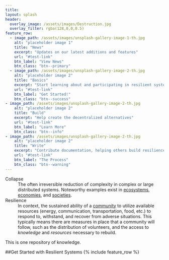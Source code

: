 ```yaml
---
title:
layout: splash
header:
  overlay_image: /assets/images/Destruction.jpg
  overlay_filter: rgba(128,0,0,0.5)
feature_row:
  - image_path: /assets/images/unsplash-gallery-image-1-th.jpg
    alt: "placeholder image 1"
    title: "News"
    excerpt: "Updates on our latest additions and features"
    url: "#test-link"
    btn_label: "View News"
    btn_class: "btn--primary"
  - image_path: /assets/images/unsplash-gallery-image-2-th.jpg
    alt: "placeholder image 2"
    title: "Basics"
    excerpt: "Start learning about and participating in resilient systems"
    url: "#test-link"
    btn_label: "Get Started!"
    btn_class: "btn--success"
- image_path: /assets/images/unsplash-gallery-image-2-th.jpg
    alt: "placeholder image 2"
    title: "Build"
    excerpt: "Help create the decentralized alternatives"
    url: "#test-link"
    btn_label: "Learn More"
    btn_class: "btn--info"
- image_path: /assets/images/unsplash-gallery-image-2-th.jpg
    alt: "placeholder image 2"
    title: "Write"
    excerpt: "Contribute documentation, helping others build resilience"
    url: "#test-link"
    btn_label: "The Process"
    btn_class: "btn--warning"    
---
```

<dl>

<dt id="Collapse">Collapse</dt>
<dd>The often irreversible reduction of complexity in complex or large distributed systems.  Noteworthy examples exist in <a href="https://en.wikipedia.org/wiki/Ecosystem_collapse">ecosystems</a>, <a href="https://en.wikipedia.org/wiki/Economic_collapse">economies</a>, and <a href="https://en.wikipedia.org/wiki/Societal_collapse">societies</a>.</dd>

<dt id="Resilience">Resilience</dt>
<dd>In context, the sustained ability of a <a href="https://en.wikipedia.org/wiki/Community_resilience">community</a> to utilize available resources (energy, communication, transportation, food, etc.) to respond to, withstand, and recover from adverse situations. This typically means there are measures in place that a community will follow, such as the distribution of volunteers, and the access to <em>knowledge</em> and <em>resources</em> necessary to rebuild.</dd>

</dl>
This is one repository of knowledge.

##Get Started with Resilient Systems
{% include feature_row %}
